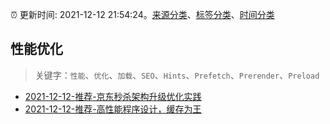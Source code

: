 :alarm_clock: 更新时间: 2021-12-12 21:54:24。[来源分类](../README.md)、[标签分类](../TAGS.md)、[时间分类](../TIMELINE.md)

## 性能优化


> 关键字：`性能`、`优化`、`加载`、`SEO`、`Hints`、`Prefetch`、`Prerender`、`Preload`



- [2021-12-12-推荐-京东秒杀架构升级优化实践](https://toutiao.io/k/4cxy94p) 
- [2021-12-12-推荐-高性能程序设计，缓存为王](https://toutiao.io/k/a9j7y4a) 